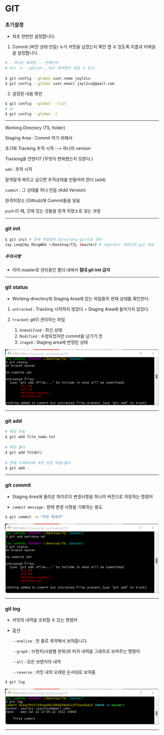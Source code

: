 # GIT

### 초기설정

* 최초 한번만 설정합니다.

1. Commit (버전 상태 만듬) 누가 커밋을 남겼는지 확인 할 수 있도록 이름과 이메일을 설정합니다.

```bash
# - 하나는 축약문 -- 전체단어 
# ex) -o --option , but 축약문은 겹칠 수 있다.

$ git config --global user.name jayl2cu
$ git config --global user.email jayl2cu@gmail.com
```

2. 설정된 내용 확인

```bash
$ git config --global --list
# or
$ git config --global -l
```



---

Working Directory (TIL folder)

Staging Area : Commit  하기 위해서 

초기화 Tracking 추적 시작 --> 하나의 version 

Tracking을 안한다? (무엇이 변화했는지 모른다.) 

`add` : 추적 시작

잘게잘게 짜르고 싶으면 추적상태를 만들어야 한다 (add)

`commit` : 그 상태를 하나 만듬 (Add Version)

원격저장소 (Github)에 Commit들을 넣음

`push`:이 때, 깃에 있는 것들을 원격 저장소로 넣는 과정



---

### git init

```bash
$ git init # 현재 작업중인 directory git으로 관리
Jay Lee@JAy MingW64 ~/Desktop/TIL (master) # (master) 떠있으면 git 생성
```

##### 주의사항

* 이미 master로 관리중인 폴더 내에서 **절대 git init 금지**

  

---

### git status

* Working directory와 Staging Area에 있는 파일들의 현재 상태를 확인한다.

1. `untracked` : Tracking 시작하지 않았다 = Staging Area에 들어가지 않았다.

2. `tracked`: git이 관리하는 파일
   1. `Unmodified` : 최신 상태
   2. `Modified` : 수정되었지만 commit을 남기기 전 
   3. `staged` : Staging area에 반영된 상태



![image-20220112171751772](Git.assets/image-20220112171751772.png)



---

### git add

```bash
# 특정 파일
$ git add file_name.txt

# 특정 폴더
$ git add folder/

# 현재 디렉토리에 속한 모든 파일/폴더
$ git add . 
```



---

### git commit

* Staging Area에 올라온 파이르이 변경사항을 하나의 버전으로 저장하는 명령어

* `commit message` : 현재 변경 사항을 기록하는 용도

```bash
$ git commit -m "커밋 메세지"
```



![image-20220112171843681](Git.assets/image-20220112171843681.png)



---

### git log

* 커밋의 내역을 조회할 수 있는 명령어

* 옵션

  `--oneline` : 한 줄로 축약해서 보여줍니다.

  `--graph` : 브랜치(사람별 분화)와 머지 내력을 그래프로 보여주는 명령어

  `--all` : 모든 브랜치의 내역

  `--reverse` : 커밋 내의 오래된 순서대로 보여줌

```bash
$ git log
```



![image-20220112171952132](Git.assets/image-20220112171952132.png)



---

